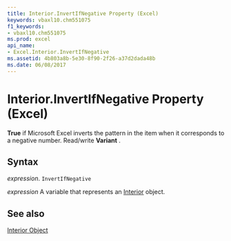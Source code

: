 ```yaml
---
title: Interior.InvertIfNegative Property (Excel)
keywords: vbaxl10.chm551075
f1_keywords:
- vbaxl10.chm551075
ms.prod: excel
api_name:
- Excel.Interior.InvertIfNegative
ms.assetid: 4b803a8b-5e30-8f90-2f26-a37d2dada48b
ms.date: 06/08/2017
---
```



# Interior.InvertIfNegative Property (Excel)

 **True** if Microsoft Excel inverts the pattern in the item when it corresponds to a negative number. Read/write **Variant** .


## Syntax

 _expression_. `InvertIfNegative`

 _expression_ A variable that represents an [Interior](Excel.Interior-graph-property.md) object.


## See also


[Interior Object](Excel.Interior(object).md)

